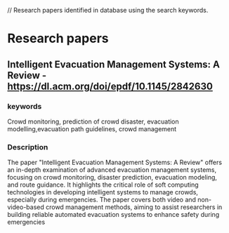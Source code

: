 // Research papers identified in database using the search keywords.

# Research papers

## Intelligent Evacuation Management Systems: A Review - https://dl.acm.org/doi/epdf/10.1145/2842630

### keywords 
Crowd monitoring, prediction of crowd disaster, evacuation modelling,evacuation path guidelines, crowd management

### Description 
The paper "Intelligent Evacuation Management Systems: A Review" offers an in-depth examination of advanced evacuation management systems, focusing on crowd monitoring, disaster prediction, evacuation modeling, and route guidance. It highlights the critical role of soft computing technologies in developing intelligent systems to manage crowds, especially during emergencies. The paper covers both video and non-video-based crowd management methods, aiming to assist researchers in building reliable automated evacuation systems to enhance safety during emergencies

## 
